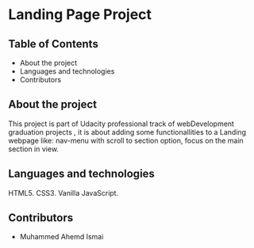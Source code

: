 # Landing Page Project

## Table of Contents

* About the project
* Languages and technologies 
* Contributors

## About the project

This project is part of Udacity professional track of webDevelopment graduation projects ,
it is about adding some functionallities to a Landing webpage like: nav-menu with scroll to section option, focus on the main
section in view.

## Languages and technologies 
HTML5.
CSS3.
Vanilla JavaScript.
## Contributors
* Muhammed Ahemd Ismai